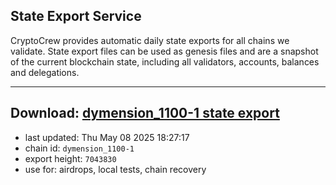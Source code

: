 ## State Export Service
CryptoCrew provides automatic daily state exports for all chains we validate. State export files can be used as genesis files and are a snapshot of the current blockchain state, including all validators, accounts, balances and delegations.

---
**Download: [dymension_1100-1 state export](https://dl-eu2.ccvalidators.com/SERVICE/dymension/dymension_1100-1_export_7043830.json)**
---

- last updated: Thu May 08 2025 18:27:17
- chain id: `dymension_1100-1`
- export height: `7043830`
- use for: airdrops, local tests, chain recovery
